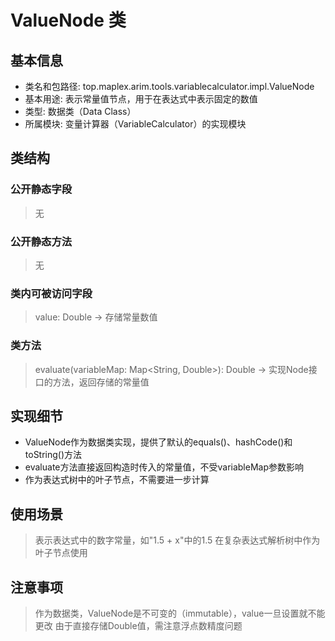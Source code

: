 # ValueNode 类

## 基本信息
- 类名和包路径: top.maplex.arim.tools.variablecalculator.impl.ValueNode
- 基本用途: 表示常量值节点，用于在表达式中表示固定的数值
- 类型: 数据类（Data Class）
- 所属模块: 变量计算器（VariableCalculator）的实现模块

## 类结构

### 公开静态字段
> 无

### 公开静态方法
> 无

### 类内可被访问字段
> value: Double -> 存储常量数值

### 类方法
> evaluate(variableMap: Map<String, Double>): Double -> 实现Node接口的方法，返回存储的常量值

## 实现细节
- ValueNode作为数据类实现，提供了默认的equals()、hashCode()和toString()方法
- evaluate方法直接返回构造时传入的常量值，不受variableMap参数影响
- 作为表达式树中的叶子节点，不需要进一步计算

## 使用场景
> 表示表达式中的数字常量，如"1.5 + x"中的1.5
> 在复杂表达式解析树中作为叶子节点使用

## 注意事项
> 作为数据类，ValueNode是不可变的（immutable），value一旦设置就不能更改
> 由于直接存储Double值，需注意浮点数精度问题
